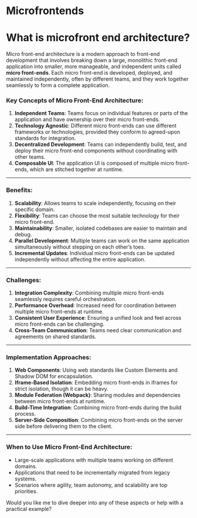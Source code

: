 # Microfrontends

# What is microfront end architecture?

Micro front-end architecture is a modern approach to front-end development that involves breaking down a large, monolithic front-end application into smaller, more manageable, and independent units called **micro front-ends**. Each micro front-end is developed, deployed, and maintained independently, often by different teams, and they work together seamlessly to form a complete application.

### Key Concepts of Micro Front-End Architecture:

1. **Independent Teams**: Teams focus on individual features or parts of the application and have ownership over their micro front-ends.
2. **Technology Agnostic**: Different micro front-ends can use different frameworks or technologies, provided they conform to agreed-upon standards for integration.
3. **Decentralized Development**: Teams can independently build, test, and deploy their micro front-end components without coordinating with other teams.
4. **Composable UI**: The application UI is composed of multiple micro front-ends, which are stitched together at runtime.

---

### Benefits:

1. **Scalability**: Allows teams to scale independently, focusing on their specific domain.
2. **Flexibility**: Teams can choose the most suitable technology for their micro front-end.
3. **Maintainability**: Smaller, isolated codebases are easier to maintain and debug.
4. **Parallel Development**: Multiple teams can work on the same application simultaneously without stepping on each other’s toes.
5. **Incremental Updates**: Individual micro front-ends can be updated independently without affecting the entire application.

---

### Challenges:

1. **Integration Complexity**: Combining multiple micro front-ends seamlessly requires careful orchestration.
2. **Performance Overhead**: Increased need for coordination between multiple micro front-ends at runtime.
3. **Consistent User Experience**: Ensuring a unified look and feel across micro front-ends can be challenging.
4. **Cross-Team Communication**: Teams need clear communication and agreements on shared standards.

---

### Implementation Approaches:

1. **Web Components**: Using web standards like Custom Elements and Shadow DOM for encapsulation.
2. **Iframe-Based Isolation**: Embedding micro front-ends in iframes for strict isolation, though it can be heavy.
3. **Module Federation (Webpack)**: Sharing modules and dependencies between micro front-ends at runtime.
4. **Build-Time Integration**: Combining micro front-ends during the build process.
5. **Server-Side Composition**: Combining micro front-ends on the server side before delivering them to the client.

---

### When to Use Micro Front-End Architecture:

- Large-scale applications with multiple teams working on different domains.
- Applications that need to be incrementally migrated from legacy systems.
- Scenarios where agility, team autonomy, and scalability are top priorities.

Would you like me to dive deeper into any of these aspects or help with a practical example?
